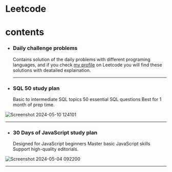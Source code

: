 # Leetcode

# contents
- ### Daily challenge problems
  Contains solution of the daily problems with different programing languages, and if you check [my profile](https://leetcode.com/u/khaledkamr/) on Leetcode you will find these solutions with deatailed explaination.
  <hr>

- ### SQL 50 study plan
  Basic to intermediate SQL topics 50 essential SQL questions Best for 1 month of prep time.
  
![Screenshot 2024-05-10 124101](https://github.com/khaledkamr/Leetcode/assets/94804298/0c49b135-b2c8-4802-9dfd-1b38a75e0f96)
<hr>

- ### 30 Days of JavaScript study plan
  Designed for JavaScript beginners Master basic JavaScript skills Support high-quality editorials.

![Screenshot 2024-05-04 092200](https://github.com/khaledkamr/Leetcode/assets/94804298/b1fc108b-5dc2-4a93-9b3e-84cd845710a6)
<hr>

